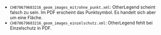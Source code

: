 - `CH870679603216_geom_images_mit/ohne_punkt.xml`: OtherLegend scheint falsch zu sein. Im PDF erscheint das Punktsymbol. Es handelt sich aber um eine Fläche.
- `CH870679603216_geom_images_einzelschutz.xml`: OtherLegend fehlt bei Einzelschutz in PDF.